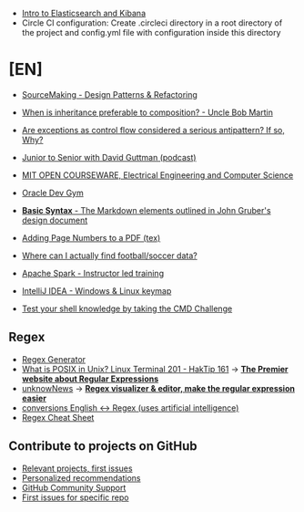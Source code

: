 - [Intro to Elasticsearch and Kibana](https://github.com/LisaHJung/Part-1-Intro-to-Elasticsearch-and-Kibana)
- Circle CI configuration: Create .circleci directory in a root directory of the project and config.yml file with configuration inside this directory

# [EN]
- [SourceMaking - Design Patterns & Refactoring](https://sourcemaking.com/)
- [When is inheritance preferable to composition? - Uncle Bob Martin](https://twitter.com/unclebobmartin/status/1308029540871045120)
- [Are exceptions as control flow considered a serious antipattern? If so, Why?](https://softwareengineering.stackexchange.com/questions/189222/are-exceptions-as-control-flow-considered-a-serious-antipattern-if-so-why)
  
- [Junior to Senior with David Guttman (podcast)](https://juniortosenior.io/)

- [MIT OPEN COURSEWARE, Electrical Engineering and Computer Science](https://ocw.mit.edu/courses/electrical-engineering-and-computer-science/)
- [Oracle Dev Gym](https://devgym.oracle.com/pls/apex/f?p=10001:20011::::20011::)

- [**Basic Syntax** - The Markdown elements outlined in John Gruber's design document](https://www.markdownguide.org/basic-syntax/)

- [Adding Page Numbers to a PDF (tex)](https://forums.linuxmint.com/viewtopic.php?p=1201936#p1201936)

- [Where can I actually find football/soccer data?](https://github.com/jokecamp/jokecamp.com/blob/master/_posts/2014-03-08-guide-to-football-and-soccer-data-and-apis.markdown)

- [Apache Spark - Instructor led training](https://academy.databricks.com/instructor-led-training/DB095)

- [IntelliJ IDEA - Windows & Linux keymap](https://resources.jetbrains.com/storage/products/intellij-idea/docs/IntelliJIDEA_ReferenceCard.pdf)

- [Test your shell knowledge by taking the CMD Challenge](https://cmdchallenge.com/)

## Regex
- [Regex Generator](https://regex.help/)
- [What is POSIX in Unix? Linux Terminal 201 - HakTip 161](https://youtu.be/U0GbJtnfqSM?t=170) → [**The Premier website about Regular Expressions**](https://www.regular-expressions.info/) 
- [unknowNews](https://news.mrugalski.pl/) → [**Regex visualizer & editor, make the regular expression easier**](https://regex-vis.com/?r=%5E%28%28%5BuU%5Dnknow%29%5B+%5D%3F%28%5BnN%5Dews%7Cnewsletter%29%29%24)
- [conversions English <-> Regex (uses artificial intelligence)](https://www.autoregex.xyz/)
- [Regex Cheat Sheet](https://twitter.com/GuidesJava/status/1562060098695860226?t=e6AhYN9rCPOf_TTvW67OFg&s=19)

## Contribute to projects on GitHub
- [Relevant projects, first issues](https://github.com/topics/<TOPIC>)
- [Personalized recommendations](https://github.com/explore)
- [GitHub Community Support](https://github.community/)
- [First issues for specific repo](github.com/<owner>/<repository>/contribute)